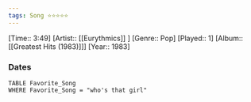 ```yaml
---
tags: Song ⭐⭐⭐⭐⭐ 
---
```

[Time:: 3:49]
[Artist:: [[Eurythmics]] ]
[Genre:: Pop]
[Played:: 1]
[Album:: [[Greatest Hits (1983)]]]
[Year:: 1983]
### Dates
````dataview
TABLE Favorite_Song
WHERE Favorite_Song = "who's that girl"
````